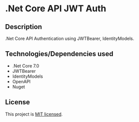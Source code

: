 ﻿# .Net Core API JWT Auth

## Description

.Net Core API Authentication using JWTBearer, IdentityModels.

## Technologies/Dependencies used

- .Net Core 7.0
- JWTBearer
- IdentityModels
- OpenAPI
- Nuget

## License

This project is [MIT licensed](LICENSE). 
